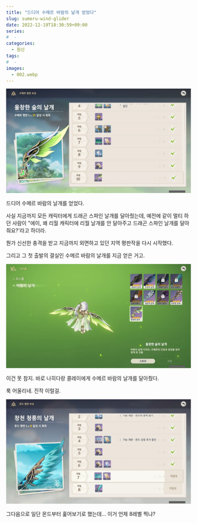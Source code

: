 ```yaml
---
title: "드디어 수메르 바람의 날개 얻었다"
slug: sumeru-wind-glider
date: 2022-12-19T18:30:59+09:00
series:
#  - 
categories:
  - 원신
tags:
#  - 
images:
  - 002.webp
---
```


![](001.webp)

드디어 수메르 바람의 날개를 얻었다.

사실 지금까지 모든 캐릭터에게 드래곤 스파인 날개를 달아줬는데, 예전에 같이 멀티 하던 사람이 "에이, 왜 리월 캐릭터에 리월 날개를 안 달아주고 드래곤 스파인 날개를 달아줘요?'라고 하더라.

뭔가 신선한 충격을 받고 지금까지 외면하고 있던 지역 평판작을 다시 시작했다.

그리고 그 첫 출발의 결실인 수메르 바람의 날개를 지금 얻은 거고.

![](002.webp)

이건 못 참지. 바로 나히다랑 콜레이에게 수메르 바람의 날개를 달아줬다.

룩 어울리네. 진작 이럴걸.

![](003.webp)

그다음으로 일단 몬드부터 훑어보기로 했는데... 이거 언제 8레벨 찍냐?
